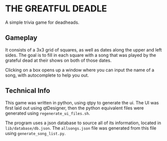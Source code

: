 # THE GREATFUL DEADLE

A simple trivia game for deadheads.

## Gameplay
It consists of a 3x3 grid of squares, as well as dates
along the upper and left sides. The goal is to fill in each square with a song that was played
by the grateful dead at their shows on both of those dates.

Clicking on a box opens up a window where you can input the name of a song, with autocomplete to
help you out.

## Technical Info
This game was written in python, using qtpy to generate the ui. The UI was first laid out using 
qtDesigner, then the python equivalent files were generated using `regenerate_ui_files.sh`.

The program uses a json database to source all of its information, located in `lib/database/db.json`.
The `allsongs.json` file was generated from this file using `generate_song_list.py`.